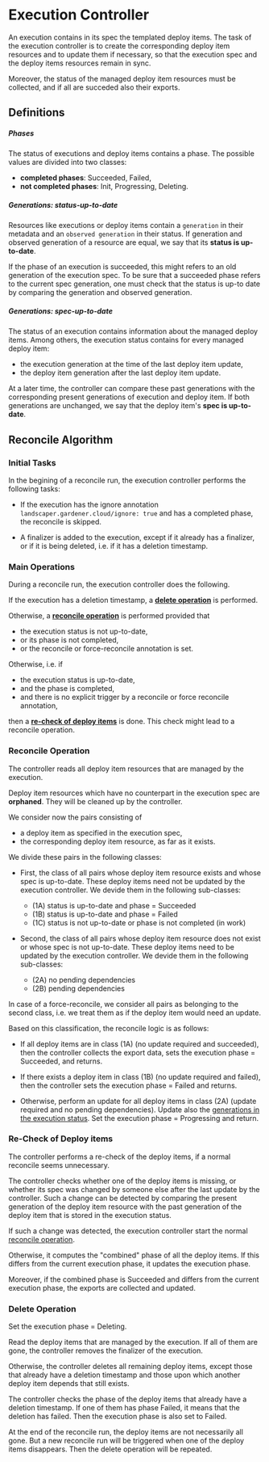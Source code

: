 # Execution Controller

An execution contains in its spec the templated deploy items. The task of the execution controller is to create the
corresponding deploy item resources and to update them if necessary, so that the execution spec and the deploy items 
resources remain in sync.  

Moreover, the status of the managed deploy item resources must be collected, and if all are succeded also their exports.


## Definitions

##### Phases

The status of executions and deploy items contains a phase. The possible values are divided into two classes:
- **completed phases**: Succeeded, Failed,
- **not completed phases**: Init, Progressing, Deleting.

##### Generations: status-up-to-date

Resources like executions or deploy items contain a `generation` in their metadata and an `observed generation` in
their status. If generation and observed generation of a resource are equal, we say that its **status is up-to-date**.

If the phase of an execution is succeeded, this might refers to an old generation of the execution spec. To be sure that 
a succeeded phase refers to the current spec generation, one must check that the status is up-to date by comparing the 
generation and observed generation.


##### Generations: spec-up-to-date

The status of an execution contains information about the managed deploy items. Among others, the execution status 
contains for every managed deploy item:

- the execution generation at the time of the last deploy item update,
- the deploy item generation after the last deploy item update.

At a later time, the controller can compare these past generations with the corresponding present generations of 
execution and deploy item. If both generations are unchanged, we say that the deploy item's **spec is up-to-date**.


## Reconcile Algorithm

### Initial Tasks

In the begining of a reconcile run, the execution controller performs the following tasks:

- If the execution has the ignore annotation `landscaper.gardener.cloud/ignore: true` and has a completed phase,
  the reconcile is skipped.

- A finalizer is added to the execution, except if it already has a finalizer, or if it is being deleted, i.e. if it
  has a deletion timestamp.


### Main Operations

During a reconcile run, the execution controller does the following.

If the execution has a deletion timestamp, a [**delete operation**](#delete-operation) is performed.

Otherwise, a [**reconcile operation**](#reconcile-operation) is performed provided that
- the execution status is not up-to-date,
- or its phase is not completed,
- or the reconcile or force-reconcile annotation is set.

Otherwise, i.e. if

- the execution status is up-to-date,
- and the phase is completed,
- and there is no explicit trigger by a reconcile or force reconcile annotation,

then a [**re-check of deploy items**](#re-check-of-deploy-items) is done. This check might lead to a reconcile operation.


### Reconcile Operation

The controller reads all deploy item resources that are managed by the execution.

Deploy item resources which have no counterpart in the execution spec are **orphaned**. They will be cleaned up by the
controller.

We consider now the pairs consisting of

- a deploy item as specified in the execution spec,
- the corresponding deploy item resource, as far as it exists.

We divide these pairs in the following classes:

- First, the class of all pairs whose deploy item resource exists and whose spec is up-to-date. These deploy items need
  not be updated by the execution controller. We devide them in the following sub-classes:

    - (1A) status is up-to-date and phase = Succeeded
    - (1B) status is up-to-date and phase = Failed
    - (1C) status is not up-to-date or phase is not completed (in work)

- Second, the class of all pairs whose deploy item resource does not exist or whose spec is not up-to-date.
  These deploy items need to be updated by the execution controller. We devide them in the following sub-classes:

    - (2A) no pending dependencies
    - (2B) pending dependencies

In case of a force-reconcile, we consider all pairs as belonging to the second class, i.e. we treat them as if the
deploy item would need an update.

Based on this classification, the reconcile logic is as follows:

- If all deploy items are in class (1A) (no update required and succeeded),
  then the controller collects the export data, sets the execution phase = Succeeded, and returns.

- If there exists a deploy item in class (1B) (no update required and failed),
  then the controller sets the execution phase = Failed and returns.

- Otherwise, perform an update for all deploy items in class (2A) (update required and no pending dependencies).
  Update also the [generations in the execution status](#generations-spec-up-to-date). 
  Set the execution phase = Progressing and return.


### Re-Check of Deploy items

The controller performs a re-check of the deploy items, if a normal reconcile seems unnecessary.

The controller checks whether one of the deploy items is missing, or whether its spec was changed by someone else
after the last update by the controller. Such a change can be detected by comparing the present generation of the 
deploy item resource with the past generation of the deploy item that is stored in the execution status.

If such a change was detected, the execution controller start the normal [reconcile operation](#reconcile-operation).

Otherwise, it computes the "combined" phase of all the deploy items.
If this differs from the current execution phase, it updates the execution phase.

Moreover, if the combined phase is Succeeded and differs from the current execution phase, the exports are collected 
and updated.


### Delete Operation

Set the execution phase = Deleting.

Read the deploy items that are managed by the execution. If all of them are gone, the controller removes the finalizer
of the execution. 

Otherwise, the controller deletes all remaining deploy items, except those that already have a deletion timestamp
and those upon which another deploy item depends that still exists. 

The controller checks the phase of the deploy items that already have a deletion timestamp. If one of them has phase 
Failed, it means that the deletion has failed. Then the execution phase is also set to Failed.

At the end of the reconcile run, the deploy items are not necessarily all gone. But a new reconcile run will be 
triggered when one of the deploy items disappears. Then the delete operation will be repeated.
